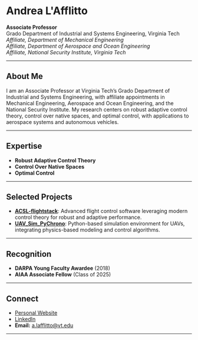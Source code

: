 # Andrea L'Afflitto

**Associate Professor**  
Grado Department of Industrial and Systems Engineering, Virginia Tech  
_Affiliate, Department of Mechanical Engineering_  
_Affiliate, Department of Aerospace and Ocean Engineering_  
_Affiliate, National Security Institute, Virginia Tech_

---

## About Me

I am an Associate Professor at Virginia Tech’s Grado Department of Industrial and Systems Engineering, with affiliate appointments in Mechanical Engineering, Aerospace and Ocean Engineering, and the National Security Institute. My research centers on robust adaptive control theory, control over native spaces, and optimal control, with applications to aerospace systems and autonomous vehicles.

---

## Expertise

- **Robust Adaptive Control Theory**
- **Control Over Native Spaces**
- **Optimal Control**

---

## Selected Projects

- [**ACSL-flightstack**](https://github.com/andrealaffly/ACSL-flightstack): Advanced flight control software leveraging modern control theory for robust and adaptive performance.
- [**UAV_Sim_PyChrono**](https://github.com/andrealaffly/UAV_Sim_PyChrono): Python-based simulation environment for UAVs, integrating physics-based modeling and control algorithms.

---

## Recognition

- **DARPA Young Faculty Awardee** (2018)
- **AIAA Associate Fellow** (Class of 2025)

---

## Connect

- [Personal Website](https://lafflitto.com)
- [LinkedIn](https://www.linkedin.com/in/andrea-l-afflitto-703bb5a1/)
- **Email:** a.lafflitto@vt.edu

---

<!--
For inquiries or collaboration opportunities, please reach out via email, my website, or LinkedIn.
-->
